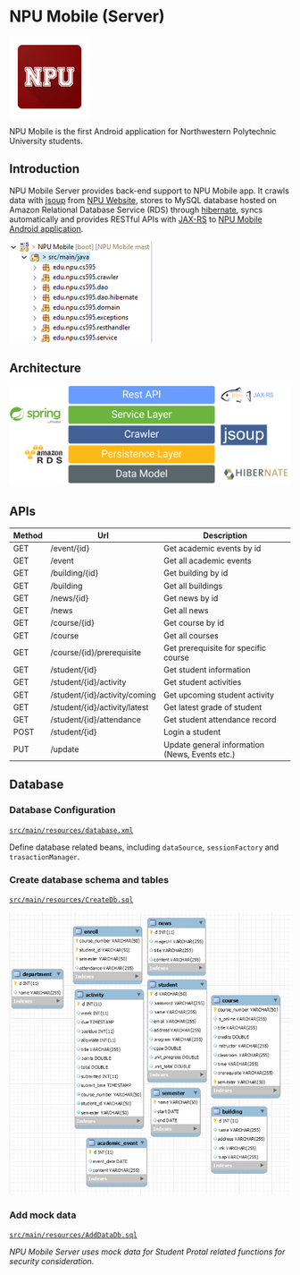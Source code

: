 # NPU Mobile (Server)

![Icon](images/icon.png)

NPU Mobile is the first Android application for Northwestern Polytechnic University students.

## Introduction

NPU Mobile Server provides back-end support to NPU Mobile app. It crawls data with [jsoup](https://jsoup.org/) from [NPU Website](http://www.npu.edu), stores to MySQL database hosted on Amazon Relational Database Service (RDS) through [hibernate](http://hibernate.org/), syncs automatically and provides RESTful APIs with [JAX-RS](https://github.com/jax-rs) to [NPU Mobile Android application](https://github.com/wynnsu/hamster).

![Structure](images/backend_structure.png)

## Architecture

![Architecture](/images/architecture.png)

## APIs

Method|Url|Description
------|---|-----------
GET|/event/{id}|Get academic events by id
GET|/event|Get all academic events
GET|/building/{id}|Get building by id
GET|/building|Get all buildings
GET|/news/{id}|Get news by id
GET|/news|Get all news
GET|/course/{id}|Get course by id
GET|/course|Get all courses
GET|/course/{id}/prerequisite|Get prerequisite for specific course
GET|/student/{id}|Get student information
GET|/student/{id}/activity|Get student activities
GET|/student/{id}/activity/coming|Get upcoming student activity
GET|/student/{id}/activity/latest|Get latest grade of student
GET|/student/{id}/attendance|Get student attendance record
POST|/student/{id}|Login a student
PUT|/update|Update general information (News, Events etc.)

## Database

### Database Configuration

[`src/main/resources/database.xml`](src/main/resources/database.xml)

Define database related beans, including `dataSource`, `sessionFactory` and `trasactionManager`.

### Create database schema and tables

[`src/main/resources/CreateDb.sql`](src/main/resources/CreateDb.sql)

![Entity Relationship Diagram](images/backend_EntityRelationshipDiagram.png)

### Add mock data

[`src/main/resources/AddDataDb.sql`](src/main/resources/AddDataDb.sql)

*NPU Mobile Server uses mock data for Student Protal related functions for security consideration.*
